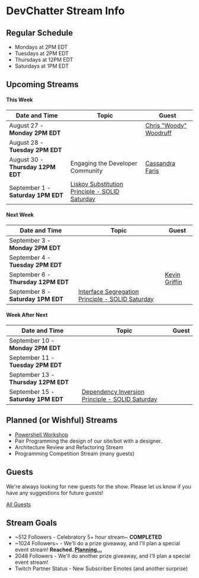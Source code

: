 # DevChatter Stream Info

## Regular Schedule

 - Mondays at 2PM EDT
 - Tuesdays at 2PM EDT
 - Thursdays at 12PM EDT
 - Saturdays at 1PM EDT
 

## Upcoming Streams

#### This Week

| Date and Time                   | Topic         | Guest         |
| ------------------------------- | ------------- | ------------- |
| August 27 - **Monday 2PM EDT** |  | [Chris "Woody" Woodruff](https://twitter.com/cwoodruff) |
| August 28 - **Tuesday 2PM EDT** |  |  |
| August 30 - **Thursday 12PM EDT** | Engaging the Developer Community | [Cassandra Faris](https://twitter.com/cassandrafaris) |
| September 1 - **Saturday 1PM EDT** | [Liskov Substitution Principle - SOLID Saturday](https://www.twitch.tv/events/A5JGW71FT3q2m0mdk7llXQ) |  |

#### Next Week

| Date and Time                   | Topic         | Guest         |
| ------------------------------- | ------------- | ------------- |
| September 3 - **Monday 2PM EDT** |  |  |
| September 4 - **Tuesday 2PM EDT** |  |  |
| September 6 - **Thursday 12PM EDT** |  | [Kevin Griffin](https://twitter.com/1KevGriff) |
| September 8 - **Saturday 1PM EDT** | [Interface Segregation Principle - SOLID Saturday](https://www.twitch.tv/events/A5JGW71FT3q2m0mdk7llXQ) |  |

#### Week After Next

| Date and Time                   | Topic         | Guest         |
| ------------------------------- | ------------- | ------------- |
| September 10 - **Monday 2PM EDT** |  |  |
| September 11 - **Tuesday 2PM EDT** |  |  |
| September 13 - **Thursday 12PM EDT** |  |  |
| September 15 - **Saturday 1PM EDT** | [Dependency Inversion Principle - SOLID Saturday](https://www.twitch.tv/events/A5JGW71FT3q2m0mdk7llXQ) |  |
 
## Planned (or Wishful) Streams

 - [Powershell Workshop](https://github.com/DevChatter/StreamInfo/issues/11)
 - Pair Programming the design of our site/bot with a designer.
 - Architecture Review and Refactoring Stream
 - Programming Competition Stream (many guests)

## Guests

We're always looking for new guests for the show. Please let us know if you have any suggestions for future guests!
 
[All Guests](Guests.md)

## Stream Goals

 - ~512 Followers - Celebratory 5+ hour stream~ **COMPLETED**
 - ~1024 Followers~ - We'll do a prize giveaway, and I'll plan a special event stream! **Reached. [Planning...](https://github.com/DevChatter/StreamInfo/issues/5)**
 - 2048 Followers - We'll do another prize giveaway, and I'll plan a special event stream!
 - Twitch Partner Status - New Subscriber Emotes (and another surprise)
